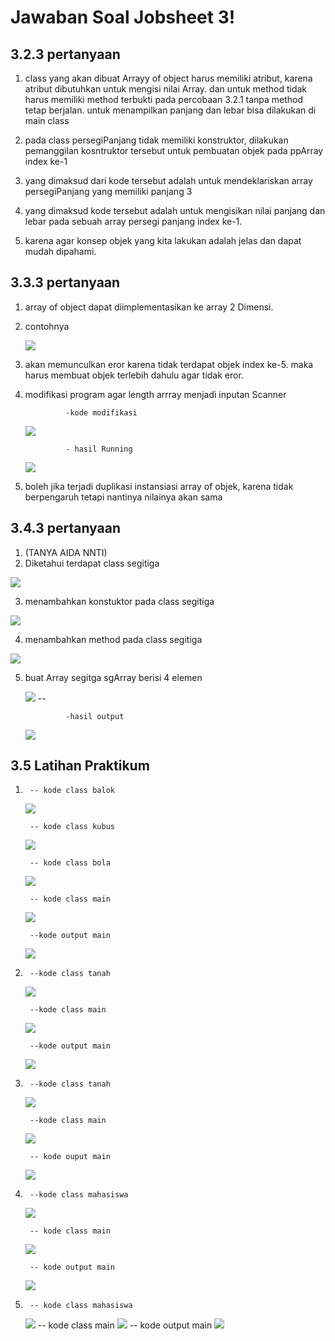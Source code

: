 # Jawaban Soal Jobsheet 3! 

## 3.2.3 pertanyaan
1. class yang akan dibuat Arrayy of object harus memiliki atribut, karena atribut dibutuhkan untuk mengisi nilai Array. dan untuk method tidak harus memiliki method terbukti pada percobaan 3.2.1 tanpa method tetap berjalan. untuk menampilkan panjang dan lebar bisa dilakukan di main class

2. pada class persegiPanjang tidak memiliki konstruktor, dilakukan pemanggilan kosntruktor tersebut untuk pembuatan objek pada ppArray index ke-1

3. yang dimaksud dari kode tersebut adalah untuk mendeklariskan array persegiPanjang yang memiliki panjang 3

4. yang dimaksud kode tersebut adalah untuk mengisikan nilai panjang dan lebar pada sebuah array persegi panjang index ke-1. 

5. karena agar konsep objek yang kita lakukan adalah jelas dan dapat mudah dipahami. 


## 3.3.3 pertanyaan

1. array of object dapat diimplementasikan ke array 2 Dimensi.

2. contohnya


    <img src= "nomor2_pertanyaan2.jpg">

3. akan memunculkan eror karena tidak terdapat objek index ke-5. maka harus membuat objek terlebih dahulu agar tidak eror.

4. modifikasi program agar length arrray menjadi inputan Scanner

                -kode modifikasi 
    <img src= "nomor3_pertanyaan2.jpg" > 

                - hasil Running
    <img src= "nomor3output_pertanyaan2.jpg">
5. boleh jika terjadi duplikasi instansiasi array of objek, karena tidak berpengaruh tetapi nantinya nilainya akan sama

## 3.4.3 pertanyaan

1. (TANYA AIDA NNTI)
2. Diketahui terdapat class segitiga 
<img src= "nomor2_pertanyaan3.jpg" >

3. menambahkan konstuktor pada class segitiga
<img src= "nomor3_pertanyaan3.jpg" >

4. menambahkan method pada class segitiga
<img src= "nomor4_pertanyaan3.jpg" >

5. buat Array segitga sgArray berisi 4 elemen

    <img src= "nomor5_pertanyaan3.jpg" >
        --

                -hasil output

    <img src= "nomor5output_pertanyaan3.jpg" >


## 3.5 Latihan Praktikum
1.      -- kode class balok

    <img src= "balok1.jpg" >

        -- kode class kubus

    <img src= "kubus1.jpg" >

        -- kode class bola

    <img src= "bola1.jpg">

        -- kode class main

    <img src= "tugas1.jpg" >

        --kode output main

    <img src= "tugas1-output.jpg">

2.      --kode class tanah 

    <img src= "tanah2.jpg" >

        --kode class main

    <img src= "tugas2.jpg" >

        --kode output main

    <img src= "tugas2-output.jpg" > 

3.      --kode class tanah 

    <img src= "tanah3.jpg" >

        --kode class main

    <img src= "tugas3.jpg">

        -- kode ouput main

    <img src= "tanah3-output.jpg" >

4.      --kode class mahasiswa 

    <img src= "mahasiswa4.jpg" >

        -- kode class main

    <img src= "tugas4.jpg" >

        -- kode output main

    <img src= "tugas4-output.jpg" >

5.      -- kode class mahasiswa 
    <img src= "mahasiswa5.jpg" >
        -- kode class main
    <img src= "tugas5.jpg" >
            -- kode output main

    <img src= "tugas5-output.jpg" >
